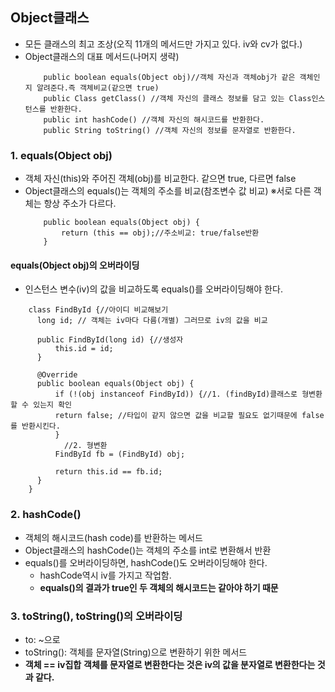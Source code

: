 ## Object클래스
- 모든 클래스의 최고 조상(오직 11개의 메서드만 가지고 있다. iv와 cv가 없다.)
- Object클래스의 대표 메서드(나머지 생략)
  ```
      public boolean equals(Object obj)//객체 자신과 객체obj가 같은 객체인지 알려준다.즉 객체비교(같으면 true)
      public Class getClass() //객체 자신의 클래스 정보를 담고 있는 Class인스턴스를 반환한다.
      public int hashCode() //객체 자신의 해시코드를 반환한다.
      public String toString() //객체 자신의 정보를 문자열로 반환한다.		
  ```

### 1. equals(Object obj)
- 객체 자신(this)와 주어진 객체(obj)를 비교한다. 같으면 true, 다르면 false
- Object클래스의 equals()는 객체의 주소를 비교(참조변수 값 비교)
  ※서로 다른 객체는 항상 주소가 다르다.
  ```
      public boolean equals(Object obj) {
          return (this == obj);//주소비교: true/false반환
      }
  ```

#### equals(Object obj)의 오버라이딩
- 인스턴스 변수(iv)의 값을 비교하도록 equals()를 오버라이딩해야 한다.
```
	class FindById {//아이디 비교해보기  
	  long id; // 객체는 iv마다 다름(개별) 그러므로 iv의 값을 비교  
	  
	  public FindById(long id) {//생성자  
		  this.id = id;  
	  }  
	  
	  @Override  
	  public boolean equals(Object obj) {  
	      if (!(obj instanceof FindById)) {//1. (findById)클래스로 형변환 할 수 있는지 확인  
		  return false; //타입이 같지 않으면 값을 비교할 필요도 없기때문에 false를 반환시킨다.  
		  }  
	        //2. 형변환  
		  FindById fb = (FindById) obj;  
		  
		  return this.id == fb.id;  
	  }  
	}
```

### 2. hashCode()
- 객체의 해시코드(hash code)를 반환하는 메서드
- Object클래스의 hashCode()는 객체의 주소를 int로 변환해서 반환
- equals()를 오버라이딩하면, hashCode()도 오버라이딩해야 한다.
    - hashCode역시 iv를 가지고 작업함.
    - **equals()의 결과가 true인 두 객체의 해시코드는 같아야 하기 때문**

### 3. toString(), toString()의 오버라이딩
- to: ~으로
- toString(): 객체를 문자열(String)으로 변환하기 위한 메서드
-  **객체 == iv집합**
   **객체를 문자열로 변환한다는 것은 iv의 값을 분자열로 변환한다는 것과 같다.**
